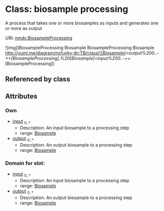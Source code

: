 
# Class: biosample processing


A process that takes one or more biosamples as inputs and generates one or more as output

URI: [nmdc:BiosampleProcessing](https://microbiomedata/meta/BiosampleProcessing)

![img](BiosampleProcessing
Biosample
BiosampleProcessing
Biosample
http://yuml.me/diagram/nofunky;dir:TB/class/\[Biosample]<output%200..*-++\[BiosampleProcessing],%20\[Biosample]<input%200..*-++\[BiosampleProcessing])

## Referenced by class


## Attributes


### Own

 * [input](input.md)  <sub>0..*</sub>
    * Description: An input biosample to a processing step
    * range: [Biosample](Biosample.md)
 * [output](output.md)  <sub>0..*</sub>
    * Description: An output biosample to a processing step
    * range: [Biosample](Biosample.md)

### Domain for slot:

 * [input](input.md)  <sub>0..*</sub>
    * Description: An input biosample to a processing step
    * range: [Biosample](Biosample.md)
 * [output](output.md)  <sub>0..*</sub>
    * Description: An output biosample to a processing step
    * range: [Biosample](Biosample.md)
